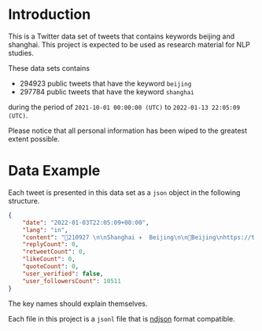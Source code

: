 # Introduction

This is a Twitter data set of tweets that contains keywords beijing and shanghai. This project is expected to be used as research material for NLP studies.

These data sets contains

- 294923 public tweets that have the keyword `beijing`
- 297784 public tweets that have the keyword `shanghai`

during the period of `2021-10-01 00:00:00 (UTC)` to `2022-01-13 22:05:09 (UTC)`.

Please notice that all personal information has been wiped to the greatest extent possible.

# Data Example

Each tweet is presented in this data set as a `json` object in the following structure.

```json
{
    "date": "2022-01-03T22:05:09+00:00",
    "lang": "in",
    "content": "🔷210927 \n\nShanghai ✈️  Beijing\n\n🛬Beijing\nhttps://t.co/OgDGuSbX75 https://t.co/IlUlGtxUVR",
    "replyCount": 0,
    "retweetCount": 0,
    "likeCount": 0,
    "quoteCount": 0,
    "user_verified": false,
    "user_followersCount": 10511
}
```

The key names should explain themselves.

Each file in this project is a `jsonl` file that is [ndjson](http://ndjson.org/) format compatible.
